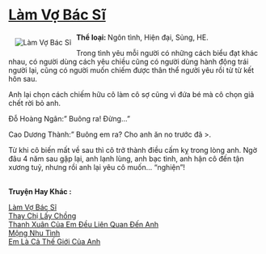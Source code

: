 <a href="https://utruyen.com/truyen/lam-vo-bac-si/19179/" title="Làm Vợ Bác Sĩ"><h1>Làm Vợ Bác Sĩ</h1></a><div style="display:table"><img align="right" style="float: left; padding: 10px;" src="https://utruyen.com/images/story/200x260/lam-vo-bac-si.jpg" alt="Làm Vợ Bác Sĩ"><b>Thể loại: </b>Ngôn tình, Hiện đại, Sủng, HE.<p></p>Trong tình yêu mỗi người có những cách biểu đạt khác nhau, có người dùng cách yêu chiều cũng có người dùng hành động trái người lại, cũng có người muốn chiếm được thân thể người yêu rồi từ từ kết hôn sau.<p></p>Anh lại chọn cách chiếm hữu cô làm cô sợ cũng vì đứa bé mà cô chọn giả chết rời bỏ anh.<p></p>Đỗ Hoàng Ngân:” Buông ra! Đừng...”<p></p>Cao Dương Thành:” Buông em ra? Cho anh ăn no trước đã >.<p></p>Từ khi cô biến mất về sau thì cô trở thành điều cấm kỵ trong lòng anh. Ngờ đâu 4 năm sau gặp lại, anh lạnh lùng, anh bạc tình, anh hận cô đến tận xương tuỷ, nhưng rồi anh lại yêu cô muốn... “nghiện”!</div><p><br><b>Truyện Hay Khác :</b></p><a href="https://utruyen.com/truyen/lam-vo-bac-si/19179/" alt="Làm Vợ Bác Sĩ">Làm Vợ Bác Sĩ</a><br/><a href="https://utruyen.com/truyen/thay-chi-lay-chong/19172/" alt="Thay Chị Lấy Chồng">Thay Chị Lấy Chồng</a><br/><a href="https://github.com/quanluxury/ngontinh_top100/tree/master/17050" alt="Thanh Xuân Của Em Đều Liên Quan Đến Anh">Thanh Xuân Của Em Đều Liên Quan Đến Anh</a><br/><a href="https://github.com/quanluxury/ngontinh_top100/tree/master/19291" alt="Mộng Nhu Tình">Mộng Nhu Tình</a><br/><a href="https://maps.google.sm/url?q=https%3A%2F%2Futruyen.com%2Ftruyen%2Fem-la-ca-the-gioi-cua-anh%2F19428%2F" alt="Em Là Cả Thế Giới Của Anh">Em Là Cả Thế Giới Của Anh</a><br/>